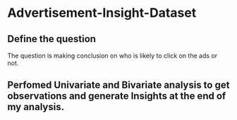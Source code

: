 # Advertisement-Insight-Dataset
## Define the question
The question is making conclusion on who is likely to click on the ads or not. 
## Perfomed Univariate and Bivariate analysis to get observations and generate Insights at the end of my analysis.
